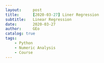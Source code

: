 ```yaml
---
layout:     post
title:      [2020-03-27] Liner Regression 
subtitle:   Linear Regression 
date:       2020-03-27
author:     GEo
catalog: true
tags:
    - Python
    - Numeric Analysis
    - Course
---
```


